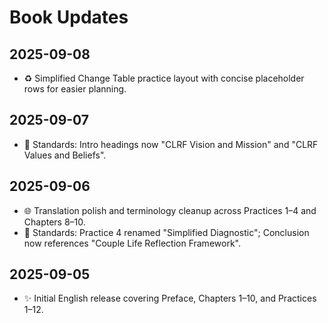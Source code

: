 # Book Updates

## 2025-09-08
- ♻️ Simplified Change Table practice layout with concise placeholder rows for easier planning.

## 2025-09-07
- 📌 Standards: Intro headings now "CLRF Vision and Mission" and "CLRF Values and Beliefs".

## 2025-09-06
- 🌐 Translation polish and terminology cleanup across Practices 1–4 and Chapters 8–10.
- 📌 Standards: Practice 4 renamed "Simplified Diagnostic"; Conclusion now references "Couple Life Reflection Framework".

## 2025-09-05
- ✨ Initial English release covering Preface, Chapters 1–10, and Practices 1–12.

<div style="page-break-after: always;"></div>